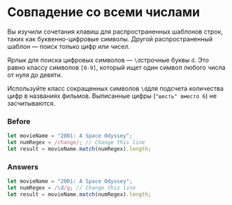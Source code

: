 # Совпадение со всеми числами
Вы изучили сочетания клавиш для распространенных шаблонов строк, таких как буквенно-цифровые символы. Другой распространенный шаблон — поиск только цифр или чисел.

Ярлык для поиска цифровых символов — `\d`строчные буквы `d`. Это равно классу символов `[0-9]`, который ищет один символ любого числа от нуля до девяти.

Используйте класс сокращенных символов `\d`для подсчета количества цифр в названиях фильмов. Выписанные цифры (`"шесть" вместо 6`) не засчитываются.
### Before
```javascript
let movieName = "2001: A Space Odyssey";
let numRegex = /change/; // Change this line
let result = movieName.match(numRegex).length;
```

### Answers
```javascript
let movieName = "2001: A Space Odyssey";
let numRegex = /\d/g; // Change this line
let result = movieName.match(numRegex).length;
```
